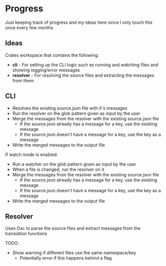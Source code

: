 # Progress

Just keeping track of progress and my ideas here since I only touch this once every few months

## Ideas

Crates workspace that contains the following:
- **cli** - For setting up the CLI logic such as running and watching files and showing logging/error messages
- **resolver** - For resolving the source files and extracting the messages from them

## CLI
- Resolves the existing source.json file with it's messages
- Run the resolver on the glob pattern given as input by the user
- Merge the messages from the resolver with the existing source.json file
    - If the source.json already has a message for a key, use the existing message
    - If the source.json doesn't have a message for a key, use the key as a message
- Write the merged messages to the output file

If watch mode is enabled:
- Run a watcher on the glob pattern given as input by the user
- When a file is changed, run the resolver on it
- Merge the messages from the resolver with the existing source.json file
    - If the source.json already has a message for a key, use the existing message
    - If the source.json doesn't have a message for a key, use the key as a message
- Write the merged messages to the output file

## Resolver
Uses Oxc to parse the source files and extract messages from the translation functions

TODO:
- Show warning if different files use the same namespace/key
    - Potentially error if this happens behind a flag
